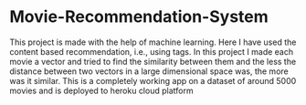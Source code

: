 # Movie-Recommendation-System
This project is made with the help of machine learning. Here I have used the content based recommendation, i.e., using tags.
In this project I made each movie a vector and tried to find the similarity between them and the less the distance between two vectors in a large dimensional space was, the more was it similar.
This is a completely working app on a dataset of around 5000 movies and is deployed to heroku cloud platform

